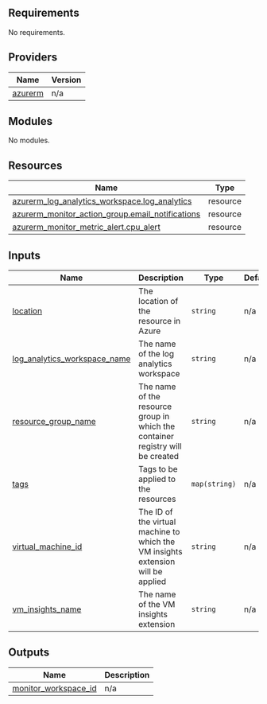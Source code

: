 <!-- BEGIN_TF_DOCS -->
## Requirements

No requirements.

## Providers

| Name | Version |
|------|---------|
| <a name="provider_azurerm"></a> [azurerm](#provider\_azurerm) | n/a |

## Modules

No modules.

## Resources

| Name | Type |
|------|------|
| [azurerm_log_analytics_workspace.log_analytics](https://registry.terraform.io/providers/hashicorp/azurerm/latest/docs/resources/log_analytics_workspace) | resource |
| [azurerm_monitor_action_group.email_notifications](https://registry.terraform.io/providers/hashicorp/azurerm/latest/docs/resources/monitor_action_group) | resource |
| [azurerm_monitor_metric_alert.cpu_alert](https://registry.terraform.io/providers/hashicorp/azurerm/latest/docs/resources/monitor_metric_alert) | resource |

## Inputs

| Name | Description | Type | Default | Required |
|------|-------------|------|---------|:--------:|
| <a name="input_location"></a> [location](#input\_location) | The location of the resource in Azure | `string` | n/a | yes |
| <a name="input_log_analytics_workspace_name"></a> [log\_analytics\_workspace\_name](#input\_log\_analytics\_workspace\_name) | The name of the log analytics workspace | `string` | n/a | yes |
| <a name="input_resource_group_name"></a> [resource\_group\_name](#input\_resource\_group\_name) | The name of the resource group in which the container registry will be created | `string` | n/a | yes |
| <a name="input_tags"></a> [tags](#input\_tags) | Tags to be applied to the resources | `map(string)` | n/a | yes |
| <a name="input_virtual_machine_id"></a> [virtual\_machine\_id](#input\_virtual\_machine\_id) | The ID of the virtual machine to which the VM insights extension will be applied | `string` | n/a | yes |
| <a name="input_vm_insights_name"></a> [vm\_insights\_name](#input\_vm\_insights\_name) | The name of the VM insights extension | `string` | n/a | yes |

## Outputs

| Name | Description |
|------|-------------|
| <a name="output_monitor_workspace_id"></a> [monitor\_workspace\_id](#output\_monitor\_workspace\_id) | n/a |
<!-- END_TF_DOCS -->